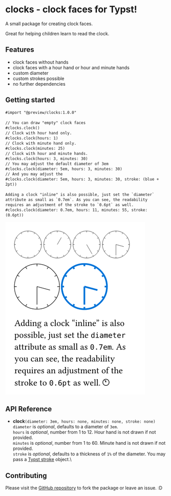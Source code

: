 # clocks - clock faces for Typst!


A small package for creating clock faces. 

Great for helping children learn to read the clock.

## Features
- clock faces without hands
- clock faces with a hour hand or hour and minute hands
- custom diameter
- custom strokes possible
- no further dependencies

## Getting started

```typst
#import "@preview/clocks:1.0.0"

// You can draw "empty" clock faces
#clocks.clock()
// Clock with hour hand only.
#clocks.clock(hours: 1)
// Clock with minute hand only.
#clocks.clock(minutes: 25)
// Clock with hour and minute hands.
#clocks.clock(hours: 3, minutes: 30)
// You may adjust the default diameter of 3em
#clocks.clock(diameter: 5em, hours: 3, minutes: 30)
// And you may adjust the 
#clocks.clock(diameter: 5em, hours: 3, minutes: 30, stroke: (blue + 2pt))

Adding a clock "inline" is also possible, just set the `diameter` attribute as small as `0.7em`. As you can see, the readability requires an adjustment of the stroke to `0.6pt` as well. #clocks.clock(diameter: 0.7em, hours: 11, minutes: 55, stroke: (0.6pt))
```
![](example.png)


## API Reference

- **clock**`(diameter: 3em, hours: none, minutes: none, stroke: none)`\
`diameter` is *optional*, defaults to a diameter of `3em`.\
`hours` is *optional*, number from 1 to 12. Hour hand is not drawn if not provided.\
`minutes` is *optional*, number from 1 to 60. Minute hand is not drawn if not provided.\
`stroke` is *optional*, defaults to a thickness of `1%` of the diameter. You may pass a [Typst stroke](https://typst.app/docs/reference/visualize/stroke/) object.\

## Contributing
Please visit the [GitHub repository](https://github.com/florianb/typst-clocks) to fork the package or leave an issue. :D
